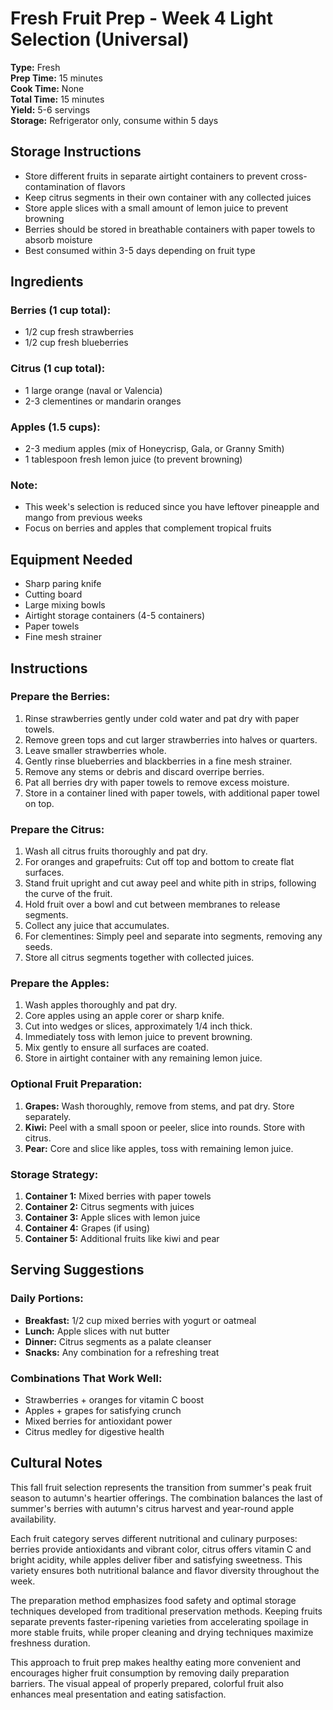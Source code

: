 # Fresh Fruit Prep - Week 4 Light Selection (Universal)

**Type:** Fresh  
**Prep Time:** 15 minutes  
**Cook Time:** None  
**Total Time:** 15 minutes  
**Yield:** 5-6 servings  
**Storage:** Refrigerator only, consume within 5 days

## Storage Instructions
- Store different fruits in separate airtight containers to prevent cross-contamination of flavors
- Keep citrus segments in their own container with any collected juices
- Store apple slices with a small amount of lemon juice to prevent browning
- Berries should be stored in breathable containers with paper towels to absorb moisture
- Best consumed within 3-5 days depending on fruit type

## Ingredients

### Berries (1 cup total):
- 1/2 cup fresh strawberries
- 1/2 cup fresh blueberries

### Citrus (1 cup total):
- 1 large orange (naval or Valencia)
- 2-3 clementines or mandarin oranges

### Apples (1.5 cups):
- 2-3 medium apples (mix of Honeycrisp, Gala, or Granny Smith)
- 1 tablespoon fresh lemon juice (to prevent browning)

### Note:
- This week's selection is reduced since you have leftover pineapple and mango from previous weeks
- Focus on berries and apples that complement tropical fruits

## Equipment Needed
- Sharp paring knife
- Cutting board
- Large mixing bowls
- Airtight storage containers (4-5 containers)
- Paper towels
- Fine mesh strainer

## Instructions

### Prepare the Berries:
1. Rinse strawberries gently under cold water and pat dry with paper towels.
2. Remove green tops and cut larger strawberries into halves or quarters.
3. Leave smaller strawberries whole.
4. Gently rinse blueberries and blackberries in a fine mesh strainer.
5. Remove any stems or debris and discard overripe berries.
6. Pat all berries dry with paper towels to remove excess moisture.
7. Store in a container lined with paper towels, with additional paper towel on top.

### Prepare the Citrus:
1. Wash all citrus fruits thoroughly and pat dry.
2. For oranges and grapefruits: Cut off top and bottom to create flat surfaces.
3. Stand fruit upright and cut away peel and white pith in strips, following the curve of the fruit.
4. Hold fruit over a bowl and cut between membranes to release segments.
5. Collect any juice that accumulates.
6. For clementines: Simply peel and separate into segments, removing any seeds.
7. Store all citrus segments together with collected juices.

### Prepare the Apples:
1. Wash apples thoroughly and pat dry.
2. Core apples using an apple corer or sharp knife.
3. Cut into wedges or slices, approximately 1/4 inch thick.
4. Immediately toss with lemon juice to prevent browning.
5. Mix gently to ensure all surfaces are coated.
6. Store in airtight container with any remaining lemon juice.

### Optional Fruit Preparation:
1. **Grapes:** Wash thoroughly, remove from stems, and pat dry. Store separately.
2. **Kiwi:** Peel with a small spoon or peeler, slice into rounds. Store with citrus.
3. **Pear:** Core and slice like apples, toss with remaining lemon juice.

### Storage Strategy:
1. **Container 1:** Mixed berries with paper towels
2. **Container 2:** Citrus segments with juices  
3. **Container 3:** Apple slices with lemon juice
4. **Container 4:** Grapes (if using)
5. **Container 5:** Additional fruits like kiwi and pear

## Serving Suggestions

### Daily Portions:
- **Breakfast:** 1/2 cup mixed berries with yogurt or oatmeal
- **Lunch:** Apple slices with nut butter
- **Dinner:** Citrus segments as a palate cleanser
- **Snacks:** Any combination for a refreshing treat

### Combinations That Work Well:
- Strawberries + oranges for vitamin C boost
- Apples + grapes for satisfying crunch
- Mixed berries for antioxidant power
- Citrus medley for digestive health

## Cultural Notes

This fall fruit selection represents the transition from summer's peak fruit season to autumn's heartier offerings. The combination balances the last of summer's berries with autumn's citrus harvest and year-round apple availability.

Each fruit category serves different nutritional and culinary purposes: berries provide antioxidants and vibrant color, citrus offers vitamin C and bright acidity, while apples deliver fiber and satisfying sweetness. This variety ensures both nutritional balance and flavor diversity throughout the week.

The preparation method emphasizes food safety and optimal storage techniques developed from traditional preservation methods. Keeping fruits separate prevents faster-ripening varieties from accelerating spoilage in more stable fruits, while proper cleaning and drying techniques maximize freshness duration.

This approach to fruit prep makes healthy eating more convenient and encourages higher fruit consumption by removing daily preparation barriers. The visual appeal of properly prepared, colorful fruit also enhances meal presentation and eating satisfaction.